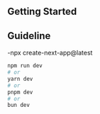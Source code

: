 
## Getting Started

## Guideline
 -npx create-next-app@latest

 

```bash
npm run dev
# or
yarn dev
# or
pnpm dev
# or
bun dev
```
